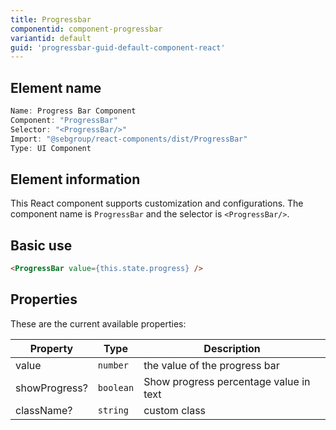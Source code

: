```yaml
---
title: Progressbar
componentid: component-progressbar
variantid: default
guid: 'progressbar-guid-default-component-react'
---
```


## Element name
```javascript
Name: Progress Bar Component
Component: "ProgressBar"
Selector: "<ProgressBar/>"
Import: "@sebgroup/react-components/dist/ProgressBar"
Type: UI Component
```

## Element information 
This React component supports customization and configurations. The component name is `ProgressBar` and the selector is `<ProgressBar/>`.

## Basic use
```html
<ProgressBar value={this.state.progress} />
```

## Properties
These are the current available properties:

| Property      | Type      | Description                             |
| ------------- | --------- | -------------------------------------- |
| value         | `number`  | the value of the progress bar          |
| showProgress? | `boolean` | Show progress percentage value in text |
| className?    | `string`  | custom class                           |
